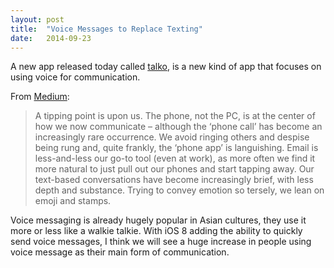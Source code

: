 ```yaml
---
layout: post
title:  "Voice Messages to Replace Texting"
date:   2014-09-23
---
```


A new app released today called [talko](http://www.talko.com), is a new kind of app that focuses on using voice for communication. 


From [Medium](https://medium.com/talko-team-talk-share-do/welcome-to-talko-9e6ed73d7002?source=latest&):

>A tipping point is upon us. The phone, not the PC, is at the center of how we now communicate – although the ‘phone call’ has become an increasingly rare occurrence. We avoid ringing others and despise being rung and, quite frankly, the ‘phone app’ is languishing. Email is less-and-less our go-to tool (even at work), as more often we find it more natural to just pull out our phones and start tapping away. Our text-based conversations have become increasingly brief, with less depth and substance. Trying to convey emotion so tersely, we lean on emoji and stamps.

 Voice messaging is already hugely popular in Asian cultures, they use it more or less like a walkie talkie. With iOS 8 adding the ability to quickly send voice messages, I think we will see a huge increase in people using voice message as their main form of communication.